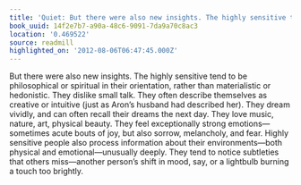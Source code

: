 ```yaml
---
title: 'Quiet: But there were also new insights. The highly sensitive tend …'
book_uuid: 14f2e7b7-a90a-48c6-9091-7da9a70c8ac3
location: '0.469522'
source: readmill
highlighted_on: '2012-08-06T06:47:45.000Z'
---
```


But there were also new insights. The highly sensitive tend to be philosophical or spiritual in their orientation, rather than materialistic or hedonistic. They dislike small talk. They often describe themselves as creative or intuitive (just as Aron’s husband had described her). They dream vividly, and can often recall their dreams the next day. They love music, nature, art, physical beauty. They feel exceptionally strong emotions—sometimes acute bouts of joy, but also sorrow, melancholy, and fear.
Highly sensitive people also process information about their environments—both physical and emotional—unusually deeply. They tend to notice subtleties that others miss—another person’s shift in mood, say, or a lightbulb burning a touch too brightly.